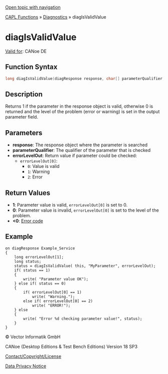[Open topic with navigation](../../../../../CANoeDEFamily.htm#Topics/CAPLFunctions/Diagnostics/Functions/CAPLfunctionDiagIsValidValue.md)

[CAPL Functions](../../CAPLfunctions.md) » [Diagnostics](../CAPLfunctionsDiagnosticsOverview.md) » diagIsValidValue

# diagIsValidValue

[Valid for](../../../Shared/FeatureAvailability.md): CANoe DE

## Function Syntax

```c
long diagIsValidValue(diagResponse response, char[] parameterQualifier, long[] errorLevelOut);
```

## Description

Returns 1 if the parameter in the response object is valid, otherwise 0 is returned and the level of the problem (error or warning) is set in the output parameter field.

## Parameters

- **response**: The response object where the parameter is searched
- **parameterQualifier**: The qualifier of the parameter that is checked
- **errorLevelOut**: Return value if parameter could be checked:
  - `errorLevelOut[0]`:
    - `0`: Value is valid
    - `1`: Warning
    - `2`: Error

## Return Values

- **1**: Parameter value is valid, `errorLevelOut[0]` is set to 0.
- **0**: Parameter value is invalid, `errorLevelOut[0]` is set to the level of the problem.
- **<0**: [Error code](../CAPLfunctionsDiagnosticsErrorCode.md)

## Example

```plaintext
on diagResponse Example_Service
{
    long errorLevelOut[1];
    long status;
    status = diagIsValidValue( this, "MyParameter", errorLevelOut);
    if( status == 1)
    {
        write( "Parameter value OK");
    } else if( status == 0)
    {
        if( errorLevelOut[0] == 1)
            write( "Warning.");
        else if( errorLevelOut[0] == 2)
            write( "ERROR!");
    } else
    {
        write( "Error %d checking parameter value!", status);
    }
}
```

© Vector Informatik GmbH

CANoe (Desktop Editions & Test Bench Editions) Version 18 SP3

[Contact/Copyright/License](../../../Shared/ContactCopyrightLicense.md)

[Data Privacy Notice](https://www.vector.com/int/en/company/get-info/privacy-policy/)